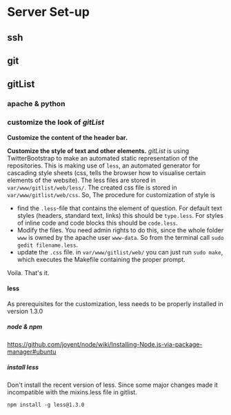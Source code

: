 Server Set-up
=============


## ssh



## git


## gitList


### apache & python


### customize the look of *gitList*
**Customize the content of the header bar.**



**Customize the style of text and other elements.** 
*gitList* is using TwitterBootstrap to make an automated static representation of the repositories. This is making use of `less`, an automated generator for cascading style sheets (css, tells the browser how to visualise certain elements of the website). The less files are stored in `var/www/gitlist/web/less/`. The created css file is stored in `var/www/gitlist/web/css`. So, The procedure for customization of style is 
 - find the `.less`-file that contains the element of question. For default text styles (headers, standard text, links) this should be `type.less`. For styles of inline code and code blocks this should be `code.less`. 
 - Modify the files. You need admin rights to do this, since the whole folder `www` is owned by the apache user `www-data`. So from the terminal call `sudo gedit filename.less`. 
 - update the `.css` file. in `var/www/gitlist/web/` you can just run `sudo make`, which executes the Makefile containing the proper prompt.  

Voila. That's it. 

#### less
As prerequisites for the customization, less needs to be properly installed in version 1.3.0 


##### node & npm

https://github.com/joyent/node/wiki/Installing-Node.js-via-package-manager#ubuntu

##### install less 
Don't install the recent version of less. Since some major changes made it incompatible with the mixins.less file in gitlist.

``` 
npm install -g less@1.3.0
```

